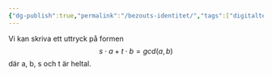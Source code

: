 ```yaml
---
{"dg-publish":true,"permalink":"/bezouts-identitet/","tags":["digitalteknik"]}
---
```



Vi kan skriva ett uttryck på formen
$$s\cdot a +t\cdot b = gcd(a,b)$$
där a, b, s och t är heltal.



